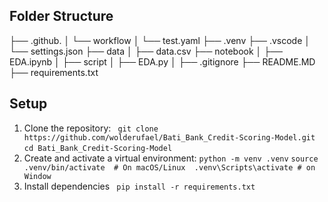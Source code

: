 
## Folder Structure

├── .github.
│ └── workflow
│ └── test.yaml
├── .venv
├── .vscode
│ └── settings.json
├── data
│ ├── data.csv
├── notebook
│ ├── EDA.ipynb
│ ├── script │ ├── EDA.py
│
├── .gitignore
├── README.MD
├── requirements.txt


## Setup
1. Clone the repository:
   ``` git clone https://github.com/wolderufael/Bati_Bank_Credit-Scoring-Model.git```
   ```cd Bati_Bank_Credit-Scoring-Model ```
2. Create and activate a virtual environment:
    ```python -m venv .venv```
    ```source .venv/bin/activate  # On macOS/Linux  .venv\Scripts\activate # on Window```
3. Install dependencies
      ``` pip install -r requirements.txt```
